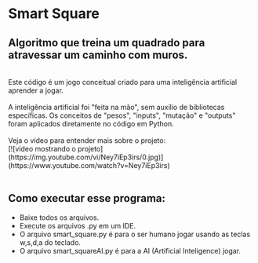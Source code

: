 <h1>Smart Square</h1>
<h2>Algoritmo que treina um quadrado para atravessar um caminho com muros.</h2>
<br>
Este código é um jogo conceitual criado para uma inteligência artificial aprender a jogar.
<br>
<br>
 A inteligência artificial foi "feita na mão", sem auxílio de bibliotecas específicas. Os conceitos de "pesos", "inputs", "mutação" e "outputs" foram aplicados diretamente no código em Python.
 <br>
 <br>
 Veja o vídeo para entender mais sobre o projeto:
 <br>
 [![vídeo mostrando o projeto](https://img.youtube.com/vi/Ney7iEp3irs/0.jpg)](https://www.youtube.com/watch?v=Ney7iEp3irs)
 <br>
 <br>
 <h2>Como executar esse programa:</h2>
 <ul>
 <li>Baixe todos os arquivos.</li>
 <li>Execute os arquivos .py em um IDE.</li>
 <li>O arquivo smart_square.py é para o ser humano jogar usando as teclas w,s,d,a do teclado.
 </li>
 <li>O arquivo smart_squareAI.py é para a AI (Artificial Inteligence) jogar.</li>
 </ul>
 